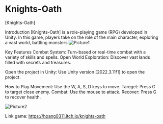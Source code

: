 # Knights-Oath
[Knights-Oath]

Introduction
[Knights-Oath] is a role-playing game (RPG) developed in Unity. In this game, players take on the role of the main character, exploring a vast world, battling monsters
![Picture1](https://github.com/user-attachments/assets/4eef6338-bb34-476f-90c5-4f2a530334de)

Key Features
Combat System: Turn-based or real-time combat with a variety of skills and spells.
Open World Exploration: Discover vast lands filled with secrets and treasures.

Open the project in Unity:
Use Unity version [2022.3.11f1] to open the project.

How to Play
Movement: Use the W, A, S, D keys to move.
Tareget: Press G to target close enemy.
Combat: Use the mouse to attack.
Recover: Press G to recover health.

![Picture2](https://github.com/user-attachments/assets/c48d2536-e121-41f6-8085-d74239006b87)

Link game: https://hoang0311.itch.io/knights-oath
